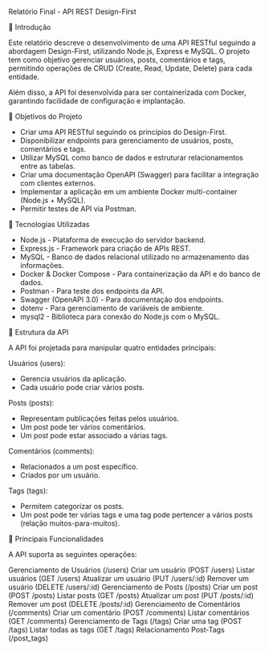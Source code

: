 Relatório Final - API REST Design-First

📌 Introdução

Este relatório descreve o desenvolvimento de uma API RESTful seguindo a abordagem Design-First, utilizando Node.js, Express e MySQL. O projeto tem como objetivo gerenciar usuários, posts, comentários e tags, permitindo operações de CRUD (Create, Read, Update, Delete) para cada entidade.

Além disso, a API foi desenvolvida para ser containerizada com Docker, garantindo facilidade de configuração e implantação.

📌 Objetivos do Projeto
- Criar uma API RESTful seguindo os princípios do Design-First.
- Disponibilizar endpoints para gerenciamento de usuários, posts, comentários e tags.
- Utilizar MySQL como banco de dados e estruturar relacionamentos entre as tabelas.
- Criar uma documentação OpenAPI (Swagger) para facilitar a integração com clientes externos.
- Implementar a aplicação em um ambiente Docker multi-container (Node.js + MySQL).
- Permitir testes de API via Postman.
  
📌 Tecnologias Utilizadas

- Node.js - Plataforma de execução do servidor backend.
- Express.js - Framework para criação de APIs REST.
- MySQL - Banco de dados relacional utilizado no armazenamento das informações.
- Docker & Docker Compose - Para containerização da API e do banco de dados.
- Postman - Para teste dos endpoints da API.
- Swagger (OpenAPI 3.0) - Para documentação dos endpoints.
- dotenv - Para gerenciamento de variáveis de ambiente.
- mysql2 - Biblioteca para conexão do Node.js com o MySQL.
  
📌 Estrutura da API

A API foi projetada para manipular quatro entidades principais:

Usuários (users):

- Gerencia usuários da aplicação.
- Cada usuário pode criar vários posts.

Posts (posts):

- Representam publicações feitas pelos usuários.
- Um post pode ter vários comentários.
- Um post pode estar associado a várias tags.
  
Comentários (comments):

- Relacionados a um post específico.
- Criados por um usuário.
  
Tags (tags):

- Permitem categorizar os posts.
- Um post pode ter várias tags e uma tag pode pertencer a vários posts (relação muitos-para-muitos).

📌 Principais Funcionalidades

A API suporta as seguintes operações:

Gerenciamento de Usuários (/users)
Criar um usuário (POST /users)
Listar usuários (GET /users)
Atualizar um usuário (PUT /users/:id)
Remover um usuário (DELETE /users/:id)
Gerenciamento de Posts (/posts)
Criar um post (POST /posts)
Listar posts (GET /posts)
Atualizar um post (PUT /posts/:id)
Remover um post (DELETE /posts/:id)
Gerenciamento de Comentários (/comments)
Criar um comentário (POST /comments)
Listar comentários (GET /comments)
Gerenciamento de Tags (/tags)
Criar uma tag (POST /tags)
Listar todas as tags (GET /tags)
Relacionamento Post-Tags (/post_tags)

